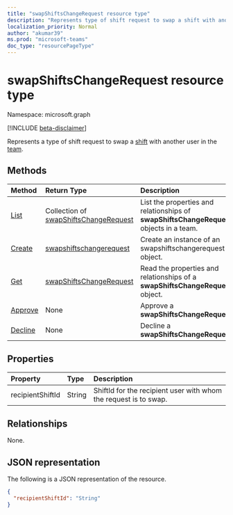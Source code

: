 ```yaml
---
title: "swapShiftsChangeRequest resource type"
description: "Represents type of shift request to swap a shift with another user in the team."
localization_priority: Normal
author: "akumar39"
ms.prod: "microsoft-teams"
doc_type: "resourcePageType"
---
```


# swapShiftsChangeRequest resource type

Namespace: microsoft.graph

[!INCLUDE [beta-disclaimer](../../includes/beta-disclaimer.md)]

Represents a type of shift request to swap a [shift](../resources/shift.md) with another user in the [team](../resources/team.md).

## Methods

| Method       | Return Type | Description |
|:-------------|:------------|:------------|
| [List](../api/swapshiftschangerequest-list.md) | Collection of [swapShiftsChangeRequest](swapshiftschangerequest.md) | List the properties and relationships of **swapShiftsChangeRequest** objects in a team. |
| [Create](../api/swapshiftschangerequest-post.md) | [swapshiftschangerequest](swapshiftschangerequest.md) | Create an instance of an swapshiftschangerequest object. |
| [Get](../api/swapshiftschangerequest-get.md) | [swapShiftsChangeRequest](swapshiftschangerequest.md) | Read the properties and relationships of a **swapShiftsChangeRequest** object. |
|[Approve](../api/swapshiftschangerequest-approve.md)|None|Approve a **swapShiftsChangeRequest**. |
|[Decline](../api/swapshiftschangerequest-decline.md)|None|Decline a **swapShiftsChangeRequest**.|

## Properties

| Property     | Type        | Description |
|:-------------|:------------|:------------|
|recipientShiftId|String|ShiftId for the recipient user with whom the request is to swap.|

## Relationships

None.

## JSON representation

The following is a JSON representation of the resource.

<!-- {
  "blockType": "resource",
  "optionalProperties": [

  ],
  "@odata.type": "microsoft.graph.swapShiftsChangeRequest",
  "baseType": ""
}-->

```json
{
  "recipientShiftId": "String"
}
```

<!-- uuid: 16cd6b66-4b1a-43a1-adaf-3a886856ed98
2019-02-04 14:57:30 UTC -->
<!-- {
  "type": "#page.annotation",
  "description": "swapShiftsChangeRequest resource",
  "keywords": "",
  "section": "documentation",
  "tocPath": ""
}-->
